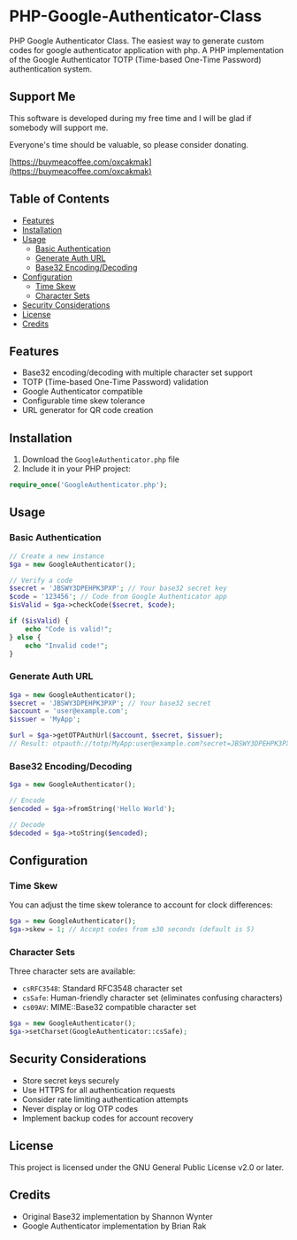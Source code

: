 # PHP-Google-Authenticator-Class
PHP Google Authenticator Class. The easiest way to generate custom codes for google authenticator application with php. A PHP implementation of the Google Authenticator TOTP (Time-based One-Time Password) authentication system.

## Support Me

This software is developed during my free time and I will be glad if somebody will support me.

Everyone's time should be valuable, so please consider donating.

[https://buymeacoffee.com/oxcakmak](https://buymeacoffee.com/oxcakmak)

## Table of Contents
- [Features](#features)
- [Installation](#installation)
- [Usage](#usage)
  - [Basic Authentication](#basic-authentication)
  - [Generate Auth URL](#generate-auth-url)
  - [Base32 Encoding/Decoding](#base32-encodingdecoding)
- [Configuration](#configuration)
  - [Time Skew](#time-skew)
  - [Character Sets](#character-sets)
- [Security Considerations](#security-considerations)
- [License](#license)
- [Credits](#credits)

## Features

- Base32 encoding/decoding with multiple character set support
- TOTP (Time-based One-Time Password) validation
- Google Authenticator compatible
- Configurable time skew tolerance
- URL generator for QR code creation

## Installation

1. Download the `GoogleAuthenticator.php` file
2. Include it in your PHP project:
```php
require_once('GoogleAuthenticator.php');
```

## Usage

### Basic Authentication

```php
// Create a new instance
$ga = new GoogleAuthenticator();

// Verify a code
$secret = 'JBSWY3DPEHPK3PXP'; // Your base32 secret key
$code = '123456'; // Code from Google Authenticator app
$isValid = $ga->checkCode($secret, $code);

if ($isValid) {
    echo "Code is valid!";
} else {
    echo "Invalid code!";
}
```

### Generate Auth URL

```php
$ga = new GoogleAuthenticator();
$secret = 'JBSWY3DPEHPK3PXP'; // Your base32 secret
$account = 'user@example.com';
$issuer = 'MyApp';

$url = $ga->getOTPAuthUrl($account, $secret, $issuer);
// Result: otpauth://totp/MyApp:user@example.com?secret=JBSWY3DPEHPK3PXP&issuer=MyApp
```

### Base32 Encoding/Decoding

```php
$ga = new GoogleAuthenticator();

// Encode
$encoded = $ga->fromString('Hello World');

// Decode
$decoded = $ga->toString($encoded);
```

## Configuration

### Time Skew

You can adjust the time skew tolerance to account for clock differences:

```php
$ga = new GoogleAuthenticator();
$ga->skew = 1; // Accept codes from ±30 seconds (default is 5)
```

### Character Sets

Three character sets are available:

- `csRFC3548`: Standard RFC3548 character set
- `csSafe`: Human-friendly character set (eliminates confusing characters)
- `cs09AV`: MIME::Base32 compatible character set

```php
$ga = new GoogleAuthenticator();
$ga->setCharset(GoogleAuthenticator::csSafe);
```

## Security Considerations

- Store secret keys securely
- Use HTTPS for all authentication requests
- Consider rate limiting authentication attempts
- Never display or log OTP codes
- Implement backup codes for account recovery

## License

This project is licensed under the GNU General Public License v2.0 or later.

## Credits

- Original Base32 implementation by Shannon Wynter
- Google Authenticator implementation by Brian Rak
